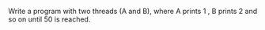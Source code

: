Write a program with two threads (A and B), where A prints 1 , B prints 2 and so on until 50 is reached.